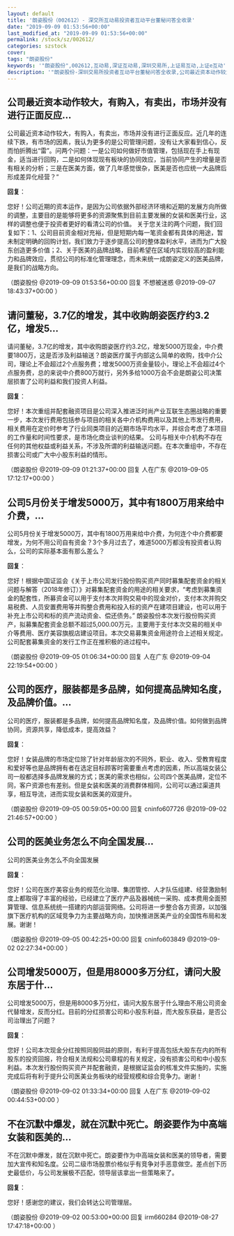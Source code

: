 ```yaml
---
layout: default
title: '朗姿股份（002612）- 深交所互动易投资者互动平台董秘问答全收录'
date: "2019-09-09 01:53:56+00:00"
last_modified_at: "2019-09-09 01:53:56+00:00"
permalink: /stock/sz/002612/
categories: szstock
cover: 
tags: "朗姿股份"
keywords: '"朗姿股份",002612,互动易,深证互动易,深圳交易所,上证易互动,上证e互动'
description: '"朗姿股份-深圳交易所投资者互动平台董秘问答全收录,公司最近资本动作较大，有购入，有卖出，市场并没有进行正面反应。近几年的连续下跌，有市场的因素，我认为更多的是公司管理问题，没有让大家看到信心，反而怕折腾出“雷”。问两个问题：一是公司如何做好市值管理，包括现在手上有现金，适当进行回购，二是如何体现现有板块的协同效应，当前协同产生的增量是否有相关的分析；三是在医美方面，做了几年感觉很杂，医美是否也应统一大品牌后形成差异化经营？“"'
---
```


## 公司最近资本动作较大，有购入，有卖出，市场并没有进行正面反应...

公司最近资本动作较大，有购入，有卖出，市场并没有进行正面反应。近几年的连续下跌，有市场的因素，我认为更多的是公司管理问题，没有让大家看到信心，反而怕折腾出“雷”。问两个问题：一是公司如何做好市值管理，包括现在手上有现金，适当进行回购，二是如何体现现有板块的协同效应，当前协同产生的增量是否有相关的分析；三是在医美方面，做了几年感觉很杂，医美是否也应统一大品牌后形成差异化经营？“

**回复**：

您好！公司近期的资本运作，是因为公司依据外部经济环境和近期的发展方向所做的调整，主要目的是能够将更多的资源聚焦到目前主要发展的女装和医美行业，这样的调整也便于投资者更好的看清公司的价值。
关于您关注的两个问题，我们回复如下：1、公司目前资金相对充裕，但是短期内每一笔资金都有具体的用途，暂未制定明确的回购计划，我们致力于逐步提高公司的整体盈利水平，进而为广大股东创造更多价值；2、关于医美的品牌战略，目前希望在区域内实现较高的盈利能力和品牌效应，贯彻公司的标准化管理理念，而未来统一成朗姿定义的医美品牌，是我们的战略方向。 

（朗姿股份  @2019-09-09 01:53:56+00:00 回复 不想被迷惑  @2019-09-07 18:43:37+00:00 ）

## 请问董秘，3.7亿的增发，其中收购朗姿医疗约3.2亿，增发5...

请问董秘，3.7亿的增发，其中收购朗姿医疗约3.2亿，增发5000万现金，中介费要1800万，这是否涉及利益输送？朗姿医疗属于内部这么简单的收购，找中介公司，理论上不会超过2个点服务费；增发5000万资金量较小，理论上不会超过4个点服务费，总的来说中介费800万就行，另外多给1000万会不会是朗姿公司决策层损害了公司利益和我们投资人利益。

**回复**：

您好！本次重组并配套融资项目是公司深入推进泛时尚产业互联生态圈战略的重要一步，本次发行费用包括参与项目的相关各中介机构费用以及其他上市发行费用，相关费用在定价时参考了行业同类项目的近期市场平均水平，并综合考虑了本项目的工作量和时间性要求，是市场化商业谈判的结果。
公司与相关中介机构不存在任何的其他权益或利益关系，不涉及所谓的利益输送问题。在本次重组中，不存在损害公司或广大中小股东利益的情形。 

（朗姿股份  @2019-09-09 01:21:37+00:00 回复 人在广东  @2019-09-05 17:12:17+00:00 ）

## 公司5月份关于增发5000万，其中有1800万用来给中介费，...

公司5月份关于增发5000万，其中有1800万用来给中介费，为何连个中介费都要增发，为何不用公司自有资金？3个多月过去了，难道5000万都没有投资者认购么，公司的实际基本面有那么差么？

**回复**：

您好！根据中国证监会《关于上市公司发行股份购买资产同时募集配套资金的相关问题与解答（2018年修订）》对募集配套资金的用途的相关要求，“考虑到募集资金的配套性，所募资金可以用于支付本次并购交易中的现金对价，支付本次并购交易税费、人员安置费用等并购整合费用和投入标的资产在建项目建设，也可以用于补充上市公司和标的资产流动资金、偿还债务。”
朗姿股份本次发行股份购买资产，拟募集配套资金总额不超过5,000.00万元，主要用于支付本次交易的相关中介等费用、医疗美容旗舰店建设项目。本次交易募集资金用途符合上述相关规定。
公司配套募集资金的发行工作正在推积极的进过程中。 

（朗姿股份  @2019-09-05 01:06:34+00:00 回复 人在广东  @2019-09-04 22:19:54+00:00 ）

## 公司的医疗，服装都是多品牌，如何提高品牌知名度，及品牌价值。...

公司的医疗，服装都是多品牌，如何提高品牌知名度，及品牌价值。如何做到品牌协同，资源共享，降低成本，提高效益？

**回复**：

您好！女装品牌的市场定位除了针对年龄层次的不同外，职业、收入、受教育程度和爱好等也是品牌拥有者在选定目标顾客时需要重点考虑的因素，所以高端女装公司一般都选择多品牌发展的方式；医美的需求也相似，公司四个医美品牌，定位不同，客户资源也有差别。但是女装和医美的消费群体相同，公司可以通过渠道共享，相互导流，进而实现女装和医美的双提升。 

（朗姿股份  @2019-09-05 00:59:05+00:00 回复 cninfo607726  @2019-09-02 21:46:57+00:00 ）

## 公司的医美业务怎么不向全国发展...

公司的医美业务怎么不向全国发展

**回复**：

您好！公司在医疗美容业务的规范化治理、集团管控、人才队伍组建、经营激励制度上都取得了丰富的经验，已经建立了医疗产品及器械统一采购、成本费用全面预算管理、信息系统统一搭建的内部运营网络。公司将进一步整合各方资源，以加强旗下医疗机构的区域竞争力为主要战略方向，加快推进医美产业的全国性布局和发展。谢谢！ 

（朗姿股份  @2019-09-05 00:42:25+00:00 回复 cninfo603849  @2019-09-02 02:27:34+00:00 ）

## 公司增发5000万，但是用8000多万分红，请问大股东居于什...

公司增发5000万，但是用8000多万分红，请问大股东居于什么理由不用公司资金代替增发，反而分红。目前的分红损害公司和小股东利益，而大股东获益，是否公司治理出了问题？

**回复**：

您好！公司本次现金分红按照同股同益的原则，有利于提高包括大股东在内的所有股东的投资回报，符合相关法规和公司章程的有关规定，没有损害公司和中小股东利益。本次发行股份购买资产并配套融资，是根据证监会的核准文件实施的，实施完成后将有利于提升公司医美业务板块的经营规模和综合竞争力。谢谢！ 

（朗姿股份  @2019-09-02 01:33:34+00:00 回复 人在广东  @2019-09-02 00:44:53+00:00 ）

## 不在沉默中爆发，就在沉默中死亡。朗姿要作为中高端女装和医美的...

不在沉默中爆发，就在沉默中死亡。朗姿要作为中高端女装和医美的领导者，需要加大宣传和知名度。公司二级市场股票价格似乎有竞争对手恶意做空。差点创下历史最低价，与公司发展极不匹配，领导层该拿出一些策略来了。

**回复**：

您好！感谢您的建议，我们会转达公司管理层。 

（朗姿股份  @2019-09-02 00:53:00+00:00 回复 irm660284  @2019-08-27 17:47:18+00:00 ）

